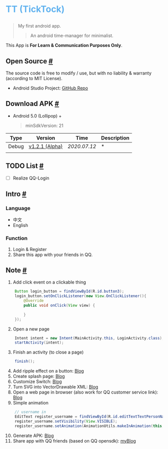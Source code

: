 # <p style="color:#63B3EF">TT (TickTock)</p>
> My first android app.
> > An android time-manager for minimalist.

This App is **For Learn & Communication Purposes Only**.

## Open Source [#](#)
The source code is free to modify / use, but with no liability & warranty (according to MIT License).
- Android Studio Project: [GitHub Repo]()

## Download APK [#](#)
- Android 5.0 (Lollipop) +
    > minSdkVersion: 21

|Type|Version|Time|Description|
|--|--|--|--|
|Debug|[v1.2.1 (Alpha)]()|*2020.07.12*|*|
|||

## TODO List [#](#)
- [ ] Realize QQ-Login

## Intro [#](#)
### Language
- 中文
- English
### Function
1. Login & Register
2. Share this app with your friends in QQ.

## Note [#](#)
1. Add click event on a clickable thing
```java
    Button login_button = findViewById(R.id.button3);
    login_button.setOnClickListener(new View.OnClickListener(){
        @Override
        public void onClick(View view) {
            
        }
    });
```
2. Open a new page
```java
    Intent intent = new Intent(MainActivity.this, LoginActivity.class);
    startActivity(intent);
```
3. Finish an activity (to close a page)
```java
    finish();
```
4. Add ripple effect on a button: [Blog](https://www.cnblogs.com/weimore/p/7725256.html)
5. Create splash page: [Blog](https://blog.csdn.net/qq_39732867/article/details/86512712)
6. Customize Switch: [Blog](https://www.jianshu.com/p/4e436300f328)
7. Turn SVG into VectorDrawable XML: [Blog](https://blog.csdn.net/lupengfei1009/article/details/51079123)
8. Open a web page in browser (also work for QQ customer service link): [Blog](https://blog.csdn.net/CC1991_/article/details/98625451)
9. Simple animation
```java
    // username in
    EditText register_username = findViewById(R.id.editTextTextPersonName);
    register_username.setVisibility(View.VISIBLE);
    register_username.setAnimation(AnimationUtils.makeInAnimation(this,false));
```
10. Generate APK: [Blog](https://www.cnblogs.com/lsdb/p/9337342.html)
11. Share app with QQ friends (based on QQ opensdk): [myBlog](https://blog.csdn.net/qq_43536897/article/details/107344431) 